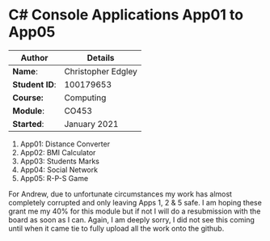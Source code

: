 # C# Console Applications App01 to App05
| Author | Details |
| ---- | ---- |
**Name**: | Christopher Edgley  |
**Student ID**: | 100179653 |
**Course:** | Computing |
**Module**: | CO453     |
**Started**: | January 2021 |    

1. App01: Distance Converter
2. App02: BMI Calculator
3. App03: Students Marks
4. App04: Social Network
5. App05: R-P-S Game

For Andrew, due to unfortunate circumstances my work has almost completely corrupted and only leaving Apps 1, 2 & 5 safe.
I am hoping these grant me my 40% for this module but if not I will do a resubmission with the board as soon as I can. 
Again, I am deeply sorry, I did not see this coming until when it came tie to fully upload all the work onto the github.
